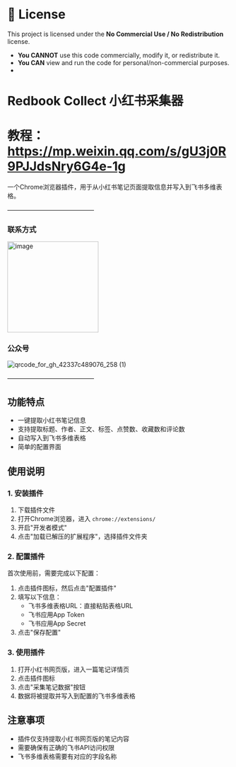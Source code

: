 # 📜 License  
This project is licensed under the **No Commercial Use / No Redistribution** license.  
- **You CANNOT** use this code commercially, modify it, or redistribute it.  
- **You CAN** view and run the code for personal/non-commercial purposes.
- 

# Redbook Collect 小红书采集器

# 教程：https://mp.weixin.qq.com/s/gU3j0R9PJJdsNry6G4e-1g

一个Chrome浏览器插件，用于从小红书笔记页面提取信息并写入到飞书多维表格。

——————————————

### 联系方式

<img width="206" alt="image" src="https://github.com/user-attachments/assets/c16a8f54-74ae-4021-8b84-c7bb8ae26b5c" />




### 公众号
![qrcode_for_gh_42337c489076_258 (1)](https://github.com/user-attachments/assets/1db604bd-85ff-499e-8f0f-a5d42d970fa3)


——————————————


## 功能特点

- 一键提取小红书笔记信息
- 支持提取标题、作者、正文、标签、点赞数、收藏数和评论数
- 自动写入到飞书多维表格
- 简单的配置界面

## 使用说明

### 1. 安装插件

1. 下载插件文件
2. 打开Chrome浏览器，进入 `chrome://extensions/`
3. 开启"开发者模式"
4. 点击"加载已解压的扩展程序"，选择插件文件夹

### 2. 配置插件

首次使用前，需要完成以下配置：

1. 点击插件图标，然后点击"配置插件"
2. 填写以下信息：
   - 飞书多维表格URL：直接粘贴表格URL
   - 飞书应用App Token
   - 飞书应用App Secret
3. 点击"保存配置"

### 3. 使用插件

1. 打开小红书网页版，进入一篇笔记详情页
2. 点击插件图标
3. 点击"采集笔记数据"按钮
4. 数据将被提取并写入到配置的飞书多维表格

## 注意事项

- 插件仅支持提取小红书网页版的笔记内容
- 需要确保有正确的飞书API访问权限
- 飞书多维表格需要有对应的字段名称 

